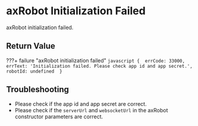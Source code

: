 # axRobot Initialization Failed

axRobot initialization failed.

## Return Value

???+ failure "axRobot initialization failed"
    ```javascript
    { 
        errCode: 33000, 
        errText: 'Initialization failed. Please check app id and app secret.', 
        robotId: undefined 
    }
    ```

## Troubleshooting
- Please check if the app id and app secret are correct.
- Please check if the `serverUrl` and `websocketUrl` in the axRobot constructor parameters are correct.